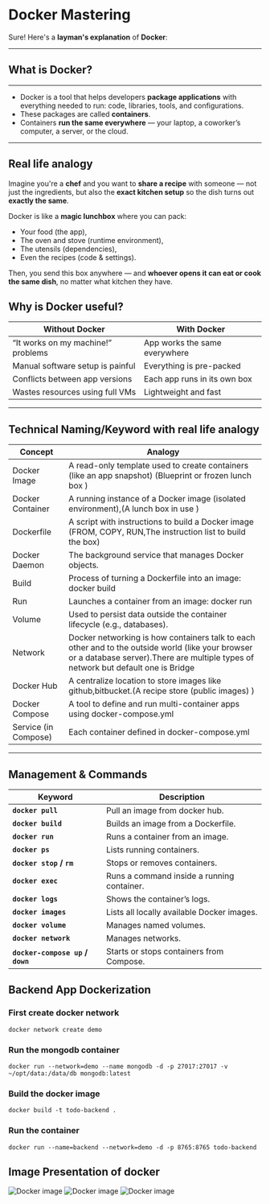 # Docker Mastering

Sure! Here's a **layman's explanation** of **Docker**:

---

## What is Docker?

---
* Docker is a tool that helps developers **package applications** with everything needed to run: code, libraries, tools, and configurations.
* These packages are called **containers**.
* Containers **run the same everywhere** — your laptop, a coworker’s computer, a server, or the cloud.

---

## Real life analogy

Imagine you're a **chef** and you want to **share a recipe** with someone — not just the ingredients, but also the **exact kitchen setup** so the dish turns out **exactly the same**.

Docker is like a **magic lunchbox** where you can pack:

* Your food (the app),
* The oven and stove (runtime environment),
* The utensils (dependencies),
* Even the recipes (code & settings).

Then, you send this box anywhere — and **whoever opens it can eat or cook the same dish**, no matter what kitchen they have.

## Why is Docker useful?

| Without Docker                     | With Docker                   |
| ---------------------------------- | ----------------------------- |
| “It works on my machine!” problems | App works the same everywhere |
| Manual software setup is painful   | Everything is pre-packed      |
| Conflicts between app versions     | Each app runs in its own box  |
| Wastes resources using full VMs    | Lightweight and fast          |

---

## Technical Naming/Keyword with real life analogy

| Concept          | Analogy                               |
| ---------------- | ------------------------------------- |
| Docker Image     | A read-only template used to create containers (like an app snapshot) (Blueprint or frozen lunch box )        |
| Docker Container | A running instance of a Docker image (isolated environment),(A lunch box in use )         |
| Dockerfile       | A script with instructions to build a Docker image (FROM, COPY, RUN,The instruction list to build the box) |
| Docker Daemon       | The background service that manages Docker objects. |
| Build       | Process of turning a Dockerfile into an image: docker build |
| Run       | Launches a container from an image: docker run |
| Volume       | Used to persist data outside the container lifecycle (e.g., databases). |
| Network       | Docker networking is how containers talk to each other and to the outside world (like your browser or a database server).There are multiple types of network but default one is  Bridge  |
| Docker Hub       | A centralize location to store images like github,bitbucket.(A recipe store (public images) )       |
| Docker Compose       | A tool to define and run multi-container apps using docker-compose.yml |
| Service (in Compose)      | Each container defined in docker-compose.yml |

---


## Management & Commands

| Keyword                          | Description                                |
| -------------------------------- | ------------------------------------------ |
| **`docker pull`**               | Pull an image from docker hub.         |
| **`docker build`**               | Builds an image from a Dockerfile.         |
| **`docker run`**                 | Runs a container from an image.            |
| **`docker ps`**                  | Lists running containers.                  |
| **`docker stop` / `rm`**         | Stops or removes containers.               |
| **`docker exec`**                | Runs a command inside a running container. |
| **`docker logs`**                | Shows the container’s logs.                |
| **`docker images`**              | Lists all locally available Docker images. |
| **`docker volume`**              | Manages named volumes.                     |
| **`docker network`**             | Manages networks.                          |
| **`docker-compose up` / `down`** | Starts or stops containers from Compose.   |


## Backend App Dockerization

### First create docker network
```
docker network create demo
```
### Run the mongodb container
```
docker run --network=demo --name mongodb -d -p 27017:27017 -v ~/opt/data:/data/db mongodb:latest
```
### Build the docker image
```
docker build -t todo-backend .
```

### Run the container
```
docker run --name=backend --network=demo -d -p 8765:8765 todo-backend
```

## Image Presentation of docker
![Docker image]('image/docker_image.png')
![Docker image]('image/dockerfile-2.png')
![Docker image]('image/Docker_vs_VM.png')
